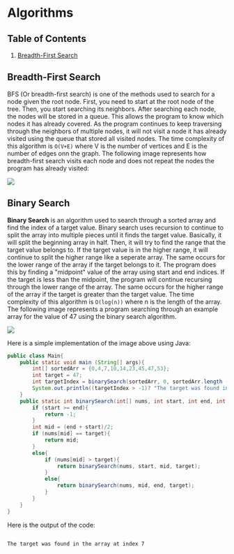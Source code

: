 # Algorithms

<h2>Table of Contents</h2>
<ol>
  <li><a href = "https://github.com/saisrikar8/algorithms/new/main?readme=1#bfs">Breadth-First Search</a></li>
</ol>

<h2>Breadth-First Search</h2>
<p>BFS (Or breadth-first search) is one of the methods used to search for a node given the root node. First, you need to start at the root node of the tree. Then, you start searching its neighbors. After searching each node, the nodes will be stored in a queue. This allows the program to know which nodes it has already covered. As the program continues to keep traversing through the neighbors of multiple nodes, it will not visit a node it has already visited using the queue that stored all visited nodes. The time complexity of this algorithm is <code>O(V+E)</code> where V is the number of vertices and E is the number of edges onn the graph. The following image represents how breadth-first search visits each node and does not repeat the nodes the program has already visited:</p>
<img src = "https://upload.wikimedia.org/wikipedia/commons/5/5d/Breadth-First-Search-Algorithm.gif?20100504223639"/>

<h2>Binary Search</h2>
<p><b>Binary Search</b> is an algorithm used to search through a sorted array and find the index of a target value. Binary search uses recursion to continue to split the array into multiple pieces until it finds the target value. Basically, it will split the beginning array in half. Then, it will try to find the range that the target value belongs to. If the target value is in the higher range, it will continue to split the higher range like a seperate array. The same occurs for the lower range of the array if the target belongs to it. The program does this by finding a "midpoint" value of the array using start and end indices. If the target is less than the midpoint, the program will continue recursing through the lower range of the array. The same occurs for the higher range of the array if the target is greater than the target value. The time complexity of this algorithm is <code>O(log(n))</code> where n is the length of the array. The following image represents a program searching through an example array for the value of 47 using the binary search algorithm.</p>
<img src = "https://d18l82el6cdm1i.cloudfront.net/uploads/bePceUMnSG-binary_search_gif.gif"/>

Here is a simple implementation of the image above using Java:

```java
public class Main{
    public static void main (String[] args){
        int[] sortedArr = {0,4,7,10,14,23,45,47,53};
        int target = 47;
        int targetIndex = binarySearch(sortedArr, 0, sortedArr.length - 1, target);
        System.out.println((targetIndex > -1)? "The target was found in the array at index " + targetIndex : "The target was not found in the array.");
    }
    public static int binarySearch(int[] nums, int start, int end, int target){
        if (start >= end){
            return -1;
        }
        int mid = (end + start)/2;
        if (nums[mid] == target){
            return mid;
        }
        else{
            if (nums[mid] > target){
                return binarySearch(nums, start, mid, target);
            }
            else{
                return binarySearch(nums, mid, end, target);
            }
        }
    }
}
```

Here is the output of the code:

```

The target was found in the array at index 7


```

